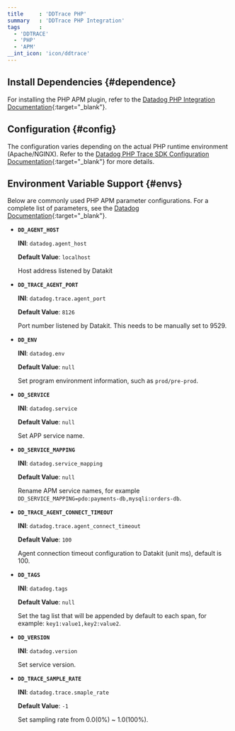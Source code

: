 ```yaml
---
title     : 'DDTrace PHP'
summary   : 'DDTrace PHP Integration'
tags      :
  - 'DDTRACE'
  - 'PHP'
  - 'APM'
__int_icon: 'icon/ddtrace'
---
```



## Install Dependencies {#dependence}

For installing the PHP APM plugin, refer to the [Datadog PHP Integration Documentation](https://docs.datadoghq.com/tracing/trace_collection/automatic_instrumentation/dd_libraries/php/#install-the-extension){:target="_blank"}.

## Configuration {#config}

The configuration varies depending on the actual PHP runtime environment (Apache/NGINX). Refer to the [Datadog PHP Trace SDK Configuration Documentation](https://docs.datadoghq.com/tracing/trace_collection/library_config/php/){:target="_blank"} for more details.

## Environment Variable Support {#envs}

Below are commonly used PHP APM parameter configurations. For a complete list of parameters, see the [Datadog Documentation](https://docs.datadoghq.com/tracing/trace_collection/library_config/php/){:target="_blank"}.

- **`DD_AGENT_HOST`**

    **INI**: `datadog.agent_host`

    **Default Value**: `localhost`

    Host address listened by Datakit

- **`DD_TRACE_AGENT_PORT`**

    **INI**: `datadog.trace.agent_port`

    **Default Value**: `8126`

    Port number listened by Datakit. This needs to be manually set to 9529.

- **`DD_ENV`**

    **INI**: `datadog.env`

    **Default Value**: `null`

    Set program environment information, such as `prod/pre-prod`.

- **`DD_SERVICE`**

    **INI**: `datadog.service`

    **Default Value**: `null`

    Set APP service name.

- **`DD_SERVICE_MAPPING`**

    **INI**: `datadog.service_mapping`

    **Default Value**: `null`

    Rename APM service names, for example `DD_SERVICE_MAPPING=pdo:payments-db,mysqli:orders-db`.

- **`DD_TRACE_AGENT_CONNECT_TIMEOUT`**

    **INI**: `datadog.trace.agent_connect_timeout`

    **Default Value**: `100`

    Agent connection timeout configuration to Datakit (unit ms), default is 100.

- **`DD_TAGS`**

    **INI**: `datadog.tags`

    **Default Value**: `null`

    Set the tag list that will be appended by default to each span, for example: `key1:value1,key2:value2`.

- **`DD_VERSION`**

    **INI**: `datadog.version`

    Set service version.

- **`DD_TRACE_SAMPLE_RATE`**

    **INI**: `datadog.trace.smaple_rate`

    **Default Value**: `-1`

    Set sampling rate from 0.0(0%) ~ 1.0(100%).